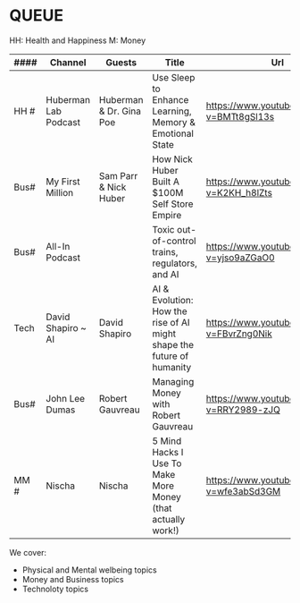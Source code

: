 # QUEUE
HH: Health and Happiness
M: Money

| #### | Channel              | Guests                  | Title                                                                 | Url                                         |
| ---- | -------------------- | ----------------------- | --------------------------------------------------------------------- | ------------------------------------------- |
| HH # | Huberman Lab Podcast | Huberman & Dr. Gina Poe | Use Sleep to Enhance Learning, Memory & Emotional State               | https://www.youtube.com/watch?v=BMTt8gSl13s |
| Bus# | My First Million     | Sam Parr & Nick Huber   | How Nick Huber Built A $100M Self Store Empire                        | https://www.youtube.com/watch?v=K2KH_h8lZts |
| Bus# | All-In Podcast       |                         | Toxic out-of-control trains, regulators, and AI                       | https://www.youtube.com/watch?v=yjso9aZGaO0 |
| Tech | David Shapiro ~ AI   | David Shapiro           | AI & Evolution: How the rise of AI might shape the future of humanity | https://www.youtube.com/watch?v=FBvrZng0Nik |
| Bus# | John Lee Dumas       | Robert Gauvreau         | Managing Money with Robert Gauvreau                                   | https://www.youtube.com/watch?v=RRY2989-zJQ |
| MM # | Nischa               | Nischa                  | 5 Mind Hacks I Use To Make More Money (that actually work!)           | https://www.youtube.com/watch?v=wfe3abSd3GM |

We cover:
- Physical and Mental welbeing topics
- Money and Business topics
- Technoloty topics
